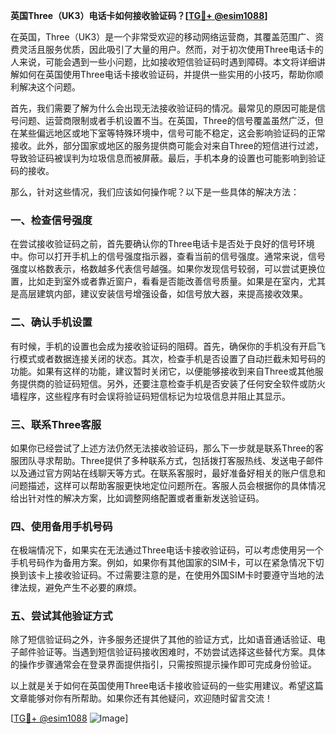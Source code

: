**英国Three（UK3）电话卡如何接收验证码？[[TG💪+ @esim1088](https://t.me/s/esim1088)]**

在英国，Three（UK3）是一个非常受欢迎的移动网络运营商，其覆盖范围广、资费灵活且服务优质，因此吸引了大量的用户。然而，对于初次使用Three电话卡的人来说，可能会遇到一些小问题，比如接收短信验证码时遇到障碍。本文将详细讲解如何在英国使用Three电话卡接收验证码，并提供一些实用的小技巧，帮助你顺利解决这个问题。

首先，我们需要了解为什么会出现无法接收验证码的情况。最常见的原因可能是信号问题、运营商限制或者手机设置不当。在英国，Three的信号覆盖虽然广泛，但在某些偏远地区或地下室等特殊环境中，信号可能不稳定，这会影响验证码的正常接收。此外，部分国家或地区的服务提供商可能会对来自Three的短信进行过滤，导致验证码被误判为垃圾信息而被屏蔽。最后，手机本身的设置也可能影响到验证码的接收。

那么，针对这些情况，我们应该如何操作呢？以下是一些具体的解决方法：

### 一、检查信号强度

在尝试接收验证码之前，首先要确认你的Three电话卡是否处于良好的信号环境中。你可以打开手机上的信号强度指示器，查看当前的信号强度。通常来说，信号强度以格数表示，格数越多代表信号越强。如果你发现信号较弱，可以尝试更换位置，比如走到室外或者靠近窗户，看看是否能改善信号质量。如果是在室内，尤其是高层建筑内部，建议安装信号增强设备，如信号放大器，来提高接收效果。

### 二、确认手机设置

有时候，手机的设置也会成为接收验证码的阻碍。首先，确保你的手机没有开启飞行模式或者数据连接关闭的状态。其次，检查手机是否设置了自动拦截未知号码的功能。如果有这样的功能，建议暂时关闭它，以便能够接收到来自Three或其他服务提供商的验证码短信。另外，还要注意检查手机是否安装了任何安全软件或防火墙程序，这些程序有时会误将验证码短信标记为垃圾信息并阻止其显示。

### 三、联系Three客服

如果你已经尝试了上述方法仍然无法接收验证码，那么下一步就是联系Three的客服团队寻求帮助。Three提供了多种联系方式，包括拨打客服热线、发送电子邮件以及通过官方网站在线聊天等方式。在联系客服时，最好准备好相关的账户信息和问题描述，这样可以帮助客服更快地定位问题所在。客服人员会根据你的具体情况给出针对性的解决方案，比如调整网络配置或者重新发送验证码。

### 四、使用备用手机号码

在极端情况下，如果实在无法通过Three电话卡接收验证码，可以考虑使用另一个手机号码作为备用方案。例如，如果你有其他国家的SIM卡，可以在紧急情况下切换到该卡上接收验证码。不过需要注意的是，在使用外国SIM卡时要遵守当地的法律法规，避免产生不必要的麻烦。

### 五、尝试其他验证方式

除了短信验证码之外，许多服务还提供了其他的验证方式，比如语音通话验证、电子邮件验证等。当遇到短信验证码接收困难时，不妨尝试选择这些替代方案。具体的操作步骤通常会在登录界面提供指引，只需按照提示操作即可完成身份验证。

以上就是关于如何在英国使用Three电话卡接收验证码的一些实用建议。希望这篇文章能够对你有所帮助。如果你还有其他疑问，欢迎随时留言交流！

[[TG💪+ @esim1088](https://t.me/s/esim1088) ![Image](https://i.postimg.cc/4NQfJmqS/Snipaste-2025-05-13-00-14-12.png)]